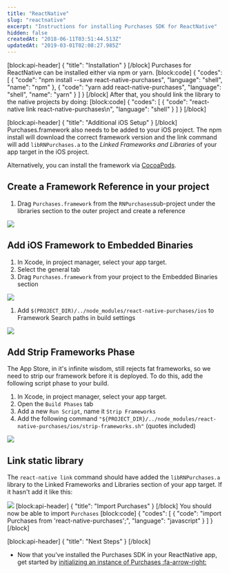 ```yaml
---
title: "ReactNative"
slug: "reactnative"
excerpt: "Instructions for installing Purchases SDK for ReactNative"
hidden: false
createdAt: "2018-06-11T03:51:44.513Z"
updatedAt: "2019-03-01T02:08:27.985Z"
---
```

[block:api-header]
{
  "title": "Installation"
}
[/block]
Purchases for ReactNative can be installed either via npm or yarn.
[block:code]
{
  "codes": [
    {
      "code": "npm install --save react-native-purchases",
      "language": "shell",
      "name": "npm"
    },
    {
      "code": "yarn add react-native-purchases",
      "language": "shell",
      "name": "yarn"
    }
  ]
}
[/block]
After that, you should link the library to the native projects by doing:
[block:code]
{
  "codes": [
    {
      "code": "react-native link react-native-purchases\n",
      "language": "shell"
    }
  ]
}
[/block]

[block:api-header]
{
  "title": "Additional iOS Setup"
}
[/block]
Purchases.framework also needs to be added to your iOS project. The npm install will download the correct framework version and the link command will add `libRNPurchases.a` to the _Linked Frameworks and Libraries_ of your app target in the iOS project.

Alternatively, you can install the framework via [CocoaPods](ios#section-install-via-cocoapods).

## Create a Framework Reference in your project
1. Drag `Purchases.framework` from the `RNPurchases`sub-project under the libraries section to the outer project and create a reference

![](https://media.giphy.com/media/83fBXlBYPF8oxMQvhN/giphy.gif)

## Add iOS Framework to Embedded Binaries
1. In Xcode, in project manager, select your app target.
1. Select the general tab
1. Drag `Purchases.framework` from your project to the Embedded Binaries section

![](https://media.giphy.com/media/dCCyG7rmjIyByLS9ju/giphy.gif)

1. Add `$(PROJECT_DIR)/../node_modules/react-native-purchases/ios` to Framework Search paths in build settings

![](https://media.giphy.com/media/1pAbuARm4TLfZKdfx3/giphy.gif)

## Add Strip Frameworks Phase
The App Store, in it's infinite wisdom, still rejects fat frameworks, so we need to strip our framework before it is deployed. To do this, add the following script phase to your build.
1. In Xcode, in project manager, select your app target.
2. Open the `Build Phases` tab
3. Add a new `Run Script`, name it `Strip Frameworks`
4. Add the following command `"${PROJECT_DIR}/../node_modules/react-native-purchases/ios/strip-frameworks.sh"` (quotes included)

![](https://media.giphy.com/media/39zTmnsW1CIrJNk5AM/giphy.gif)

## Link static library
The `react-native link` command should have added the `libRNPurchases.a` library to the Linked Frameworks and Libraries section of your app target. If it hasn't add it like this:

![](https://media.giphy.com/media/5tdscexkK9HXKoql7d/giphy.gif)
[block:api-header]
{
  "title": "Import Purchases"
}
[/block]
You should now be able to import `Purchases`
[block:code]
{
  "codes": [
    {
      "code": "import Purchases from 'react-native-purchases';",
      "language": "javascript"
    }
  ]
}
[/block]

[block:api-header]
{
  "title": "Next Steps"
}
[/block]
* Now that you've installed the Purchases SDK in your ReactNative app, get started by [initializing an instance of Purchases :fa-arrow-right:](doc:getting-started-1#section-configure-purchases)